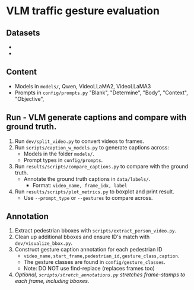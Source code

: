 # VLM traffic gesture evaluation

## Datasets
- 
- 

## Content
- Models in `models/`, Qwen, VideoLLaMA2, VideoLLaMA3
- Prompts in `config/prompts.py` "Blank", "Determine", "Body", "Context", "Objective",

## Run - VLM generate captions and compare with ground truth.
1. Run `dev/split_video.py` to convert videos to frames.
2. Run `scripts/caption_w_models.py` to generate captions across:
    - Models in the folder `models/`.
    - Prompt types in `config/prompts`.
3. Run `results/scripts/compare_captions.py` to compare with the ground truth.
    - Annotate the ground truth captions in `data/labels/`.
        - Format: `video_name, frame_idx, label`
4. Run `results/scripts/plot_metrics.py` to boxplot and print result.
    - Use `--prompt_type` or `--gestures` to compare across.

## Annotation
1. Extract pedestrian bboxes with `scripts/extract_person_video.py`.
2. Clean up additional bboxes and ensure ID's match with `dev/visualize_bbox.py`.
3. Construct gesture caption annotation for each pedestrian ID
    - `video_name,start_frame,pedestrian_id,gesture_class,caption`.
    - The gesture classes are found in `config/gesture_classes`.
    - Note: DO NOT use find-replace (replaces frames too)
4. *Optional, `scripts/stretch_annotations.py` stretches frame-stamps to each frame, including bboxes.*